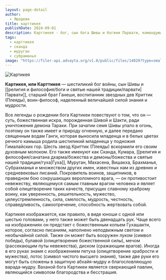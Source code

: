 ```yaml
---
layout: page-detail
author:
  - Яшодеви
title: карттикея
publishDate: 2024-09-01
description: Карттикея - бог, сын бога Шивы и богини Парвати, командующий армии богов, рожденный для уничтожения демона Тараки.
tags:
  - карттикея
  - сканда
  - муруган
  - субраманья
image: "https://filer-api.advayta.org/v1.0/public/files/14029?type=small"
---
```

![Картикея](https://filer-api.advayta.org/v1.0/public/files/14029?type=medium "Картикея") 

 **Картикея, или Карттикея** — шестиликий бог во­йны, сын Шивы и [[религия и философия/боги и святые нашей традиции/парвати|Парвати]], старший брат Га­неши, воспитанник звездных дев Криттик (Плеяды), воин-философ, наделенный величайшей силой знания и мудрости.

 Все легенды о рождении бога Картикеи пове­ствуют о том, что он — суть, божественная искра, порожденная Шивой и Шакти, ради уничтожения демона Тараки. При зачатии семя Шивы упало в огонь, поэтому он также имеет и природу огнен­ную, и далее передано священным водам Ганги, ко­торая выносила младенца и в белых цветах речного камыша родила шестиликий младенеца у подножия Гималайских гор. Шесть звезд Криттик (Плеяды) вскормили его своим духовным молоком. Его также именуют как Сканда, Кумара, [[религия и философия/санатана дхарма/божества и демоны/божества и святые нашей традиции/гуха|Гуха]], Муруган, Махасе­на, Вишакха, Брахманья, Субрахманья и множеством других имен, известных нам из древних и средне­вековых писаний. Покровитель воинов, защитников, в праведном бою сокрушающих вероломного врага, — он противостоит невежеству, являющемуся самым главным врагом человека и являет собой олицетво­рение таких качеств, присущих славному храброму воину, как уверенность, решительность, мужество, целеустремленность, сила, смелость, мудрость, чест­ность, справедливость, самоотречение, способность жертвовать собой.

 Картикея изображается, как правило, в виде юноши с одной или шестью головами, у него также может быть двенадцать рук. Чаще всего на изобра­жениях он предстает с божественным копьем Гу­хашакти, которое, согласно писаниям, наполнено неподвижным светом и необычайной силой. Также он может быть вооружен луком (символ победы), бу­лавой (олицетворение божественной силы), мечом (рассекающим путы невежества), диском (сражаю­щим врагов). Иногда в его руках знамя с изображе­нием петуха (олицетворение храбрости и мужества), лотос (символ чистого высшего знания), также две руки его могут быть сложены в защитную абхайя-мудру и благословляющую варада-мудру. Ваханой бога Картикеи является сверкающий павлин, явля­ющийся символом благородства и бесстрашия.



